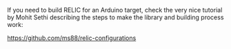 If you need to build RELIC for an Arduino target, check the very nice tutorial by Mohit Sethi describing the steps to make the library and building process work:

https://github.com/ms88/relic-configurations